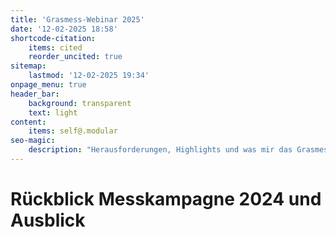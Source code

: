 ```yaml
---
title: 'Grasmess-Webinar 2025'
date: '12-02-2025 18:58'
shortcode-citation:
    items: cited
    reorder_uncited: true
sitemap:
    lastmod: '12-02-2025 19:34'
onpage_menu: true
header_bar:
    background: transparent
    text: light
content:
    items: self@.modular
seo-magic:
    description: "Herausforderungen, Highlights und was mir das Grasmessen im 2024 gebracht hat.\n"
---
```


# Rückblick Messkampagne 2024 und Ausblick




